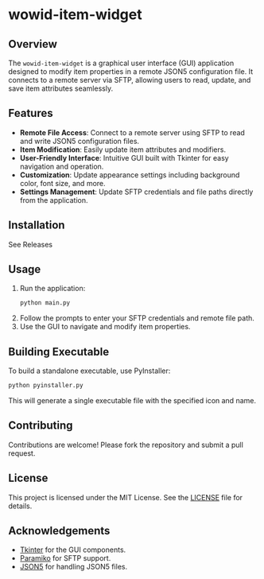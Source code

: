 # wowid-item-widget
## Overview

The `wowid-item-widget` is a graphical user interface (GUI) application designed to modify item properties in a remote JSON5 configuration file. It connects to a remote server via SFTP, allowing users to read, update, and save item attributes seamlessly.

## Features

- **Remote File Access**: Connect to a remote server using SFTP to read and write JSON5 configuration files.
- **Item Modification**: Easily update item attributes and modifiers.
- **User-Friendly Interface**: Intuitive GUI built with Tkinter for easy navigation and operation.
- **Customization**: Update appearance settings including background color, font size, and more.
- **Settings Management**: Update SFTP credentials and file paths directly from the application.

## Installation

See Releases

## Usage

1. Run the application:
    ```sh
    python main.py
    ```
2. Follow the prompts to enter your SFTP credentials and remote file path.
3. Use the GUI to navigate and modify item properties.

## Building Executable

To build a standalone executable, use PyInstaller:
```sh
python pyinstaller.py
```

This will generate a single executable file with the specified icon and name.

## Contributing

Contributions are welcome! Please fork the repository and submit a pull request.

## License

This project is licensed under the MIT License. See the [LICENSE](LICENSE) file for details.

## Acknowledgements

- [Tkinter](https://docs.python.org/3/library/tkinter.html) for the GUI components.
- [Paramiko](https://www.paramiko.org/) for SFTP support.
- [JSON5](https://json5.org/) for handling JSON5 files.
